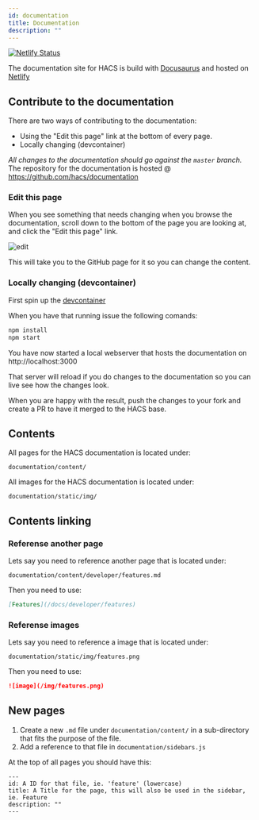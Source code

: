 ```yaml
---
id: documentation
title: Documentation
description: ""
---
```


[![Netlify Status](https://api.netlify.com/api/v1/badges/ec224ba7-b3fb-4fc6-929e-991ba9801b53/deploy-status)](https://app.netlify.com/sites/hacs/deploys)

The documentation site for HACS is build with [Docusaurus](https://docusaurus.io) and hosted on [Netlify](https://www.netlify.com/)

## Contribute to the documentation

There are two ways of contributing to the documentation:

- Using the "Edit this page" link at the bottom of every page.
- Locally changing (devcontainer)

_All changes to the documentation should go against the `master` branch._  
The repository for the documentation is hosted @ https://github.com/hacs/documentation

### Edit this page

When you see something that needs changing when you browse the documentation, scroll down to the bottom of the page you are looking at, and click the "Edit this page" link.

![edit](/img/edit_this.png)

This will take you to the GitHub page for it so you can change the content.

### Locally changing (devcontainer)

First spin up the [devcontainer](/docs/developer/devcontainer)

When you have that running issue the following comands:

```bash
npm install
npm start
```

You have now started a local webserver that hosts the documentation on http://localhost:3000

That server will reload if you do changes to the documentation so you can live see how the changes look.

When you are happy with the result, push the changes to your fork and create a PR to have it merged to the HACS base.

## Contents

All pages for the HACS documentation is located under:

```text
documentation/content/
```

All images for the HACS documentation is located under:

```text
documentation/static/img/
```


## Contents linking

### Referense another page

Lets say you need to reference another page that is located under:

```text
documentation/content/developer/features.md
```
Then you need to use:

```md
[Features](/docs/developer/features)
```

### Referense images

Lets say you need to reference a image that is located under:

```text
documentation/static/img/features.png
```
Then you need to use:

```md
![image](/img/features.png)
```

## New pages

1. Create a new `.md` file under `documentation/content/` in a sub-directory that fits the purpose of the file.
1. Add a reference to that file in `documentation/sidebars.js`

At the top of all pages you should have this:

```text
---
id: A ID for that file, ie. 'feature' (lowercase)
title: A Title for the page, this will also be used in the sidebar, ie. Feature
description: ""
---
```
